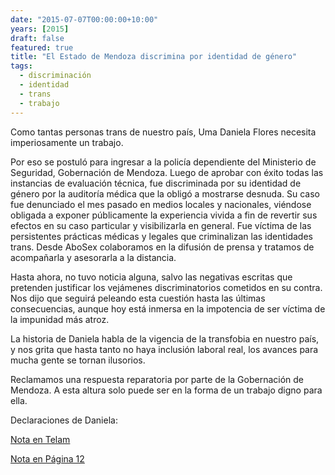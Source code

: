 ```yaml
---
date: "2015-07-07T00:00:00+10:00"
years: [2015]
draft: false
featured: true
title: "El Estado de Mendoza discrimina por identidad de género"
tags:
  - discriminación
  - identidad
  - trans
  - trabajo
---
```


Como tantas personas trans de nuestro país, Uma Daniela Flores necesita imperiosamente un trabajo.

Por eso se postuló para ingresar a la policía dependiente del Ministerio de Seguridad, Gobernación de Mendoza. Luego de aprobar con éxito todas las instancias de evaluación técnica, fue discriminada por su identidad de género por la auditoría médica que la obligó a mostrarse desnuda. Su caso fue denunciado el mes pasado en medios locales y nacionales, viéndose obligada a exponer públicamente la experiencia vivida a fin de revertir sus efectos en su caso particular y visibilizarla en general. Fue víctima de las persistentes prácticas médicas y legales que criminalizan las identidades trans. Desde AboSex colaboramos en la difusión de prensa y tratamos de acompañarla y asesorarla a la distancia.

Hasta ahora, no tuvo noticia alguna, salvo las negativas escritas que pretenden justificar los vejámenes discriminatorios cometidos en su contra. Nos dijo que seguirá peleando esta cuestión hasta las últimas consecuencias, aunque hoy está inmersa en la impotencia de ser víctima de la impunidad más atroz.

La historia de Daniela habla de la vigencia de la transfobia en nuestro país, y nos grita que hasta tanto no haya inclusión laboral real, los avances para mucha gente se tornan ilusorios.

Reclamamos una respuesta reparatoria por parte de la Gobernación de Mendoza. A esta altura solo puede ser en la forma de un trabajo digno para ella.

Declaraciones de Daniela:

[Nota en Telam]("http://www.telam.com.ar/notas/201506/107641-transexual-curso-policia-papanicolau.html")

[Nota en Página 12]("http://www.pagina12.com.ar/diario/suplementos/soy/1-4020-2015-06-09.html")